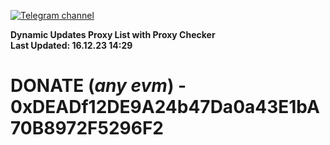 [![Telegram channel](https://img.shields.io/endpoint?url=https://runkit.io/damiankrawczyk/telegram-badge/branches/master?url=https://t.me/n4z4v0d)](https://t.me/n4z4v0d) 

**Dynamic Updates Proxy List with Proxy Checker**  
**Last Updated: 16.12.23 14:29**

# DONATE (_any evm_) - 0xDEADf12DE9A24b47Da0a43E1bA70B8972F5296F2

